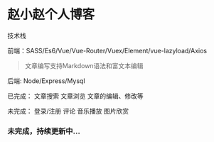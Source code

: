 # 赵小赵个人博客

技术栈

前端：SASS/Es6/Vue/Vue-Router/Vuex/Element/vue-lazyload/Axios
> 文章编写支持Markdown语法和富文本编辑

后端: Node/Express/Mysql

已完成：
文章搜索
文章浏览
文章的编辑、修改等

未完成：
登录/注册
评论
音乐播放
图片欣赏


### 未完成，持续更新中...
